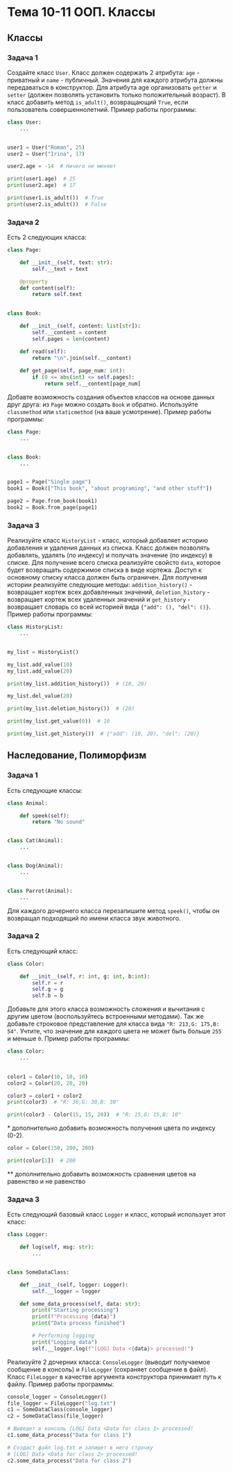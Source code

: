 # Тема 10-11 ООП. Классы

## Классы

### Задача 1

Создайте класс `User`. Класс должен содержать 2 атрибута: `age` - приватный и `name` - публичный. Значения для каждого атрибута должны передаваться в конструктор. Для атрибута age организовать `getter` и `setter` (должен позволять установить только положительный возраст). В класс добавить метод `is_adult()`, возвращающий `True`, если пользователь совершеннолетний. Пример работы программы:

```python
class User:
    ...


user1 = User("Roman", 25)
user2 = User("Irina", 17)

user2.age = -14  # Ничего не меняет

print(user1.age)  # 25
print(user2.age)  # 17

print(user1.is_adult())  # True
print(user2.is_adult())  # False
```

### Задача 2

Есть 2 следующих класса:
```python
class Page:

    def __init__(self, text: str):
        self.__text = text

    @property
    def content(self):
        return self.text
    

class Book:

    def __init__(self, content: list[str]):
        self.__content = content
        self.pages = len(content)

    def read(self):
        return "\n".join(self.__content)
    
    def get_page(self, page_num: int):
        if (0 <= abs(int) <= self.pages):
            return self.__content[page_num]
```

Добавте возможность создания объектов классов на основе данных друг друга: из `Page` можно создать `Book` и обратно. Используйте `classmethod` или `staticmethod` (на ваше усмотрение). Пример работы программы:
```python
class Page:
    ...


class Book:
    ...


page1 = Page("Single page")
book1 = Book(["This book", "about programing", "and other stuff"])

page2 = Page.from_book(book1)
book2 = Book.from_page(page1)
```

### Задача 3

Реализуйте класс `HistoryList` - класс, который добавляет историю добавления и удаления данных из списка. Класс должен позволять добавлять, удалять (по индексу) и получать значение (по индексу) в списке. Для получение всего списка реализуйте свойсто `data`, которое будет возвращать содержимое списка в виде кортежа. Доступ к основному списку класса должен быть ограничен. Для получения истории реализуйте следующие методы: `addition_history()` - возвращает кортеж всех добавленных значений, `deletion_history` - возвращает кортеж всех удаленных значений и `get_history` - возвращает словарь со всей историей вида `{"add": (), "del": ()}`. Пример работы программы:
```python
class HistoryList:
    ...


my_list = HistoryList()

my_list.add_value(10)
my_list.add_value(20)

print(my_list.addition_history())  # (10, 20)

my_list.del_value(20)

print(my_list.deletion_history())  # (20)

print(my_list.get_value(0))  # 10

print(my_list.get_history())  # {"add": (10, 20), "del": (20)}
```


## Наследование, Полиморфизм

### Задача 1

Есть следующие классы:
```python
class Animal:

    def speek(self):
        return "No sound"


class Cat(Animal):
    ...


class Dog(Animal):
    ...


class Parrot(Animal):
    ...
```

Для каждого дочернего класса перезапишите метод `speek()`, чтобы он возвращал подходящий по имени класса звук животного.


### Задача 2

Есть следующий класс:
```python
class Color:

    def __init__(self, r: int, g: int, b:int):
        self.r = r
        self.g = g
        self.b = b
```

Добавьте для этого класса возможность сложения и вычитания с другим цветом (воспользуйтесь встроенными методами). Так же добавьте строковое представление для класса вида `"R: 213,G: 175,B: 54"`. Учтите, что значение для каждого цвета не может быть больше `255` и меньше `0`. Пример работы программы:
```python
class Color:
    ...
        

color1 = Color(10, 10, 10)
color2 = Color(20, 20, 20)

color3 = color1 + color2 
print(color3)  # "R: 30,G: 30,B: 30"

print(color3 - Color(15, 15, 20))  # "R: 15,G: 15,B: 10"
```

\* дополнительно добавить возможность получения цвета по индексу (0-2).
```python
color = Color(150, 200, 200)

print(color[1])  # 200
```
\*\* дополнительно добавить возможность сравнения цветов на равенство и не равенство

### Задача 3

Есть следующий базовый класс `Logger` и класс, который использует этот класс:
```python
class Logger:

    def log(self, msg: str):
        ...


class SomeDataClass:

    def __init__(self, logger: Logger):
        self.__logger = logger

    def some_data_process(self, data: str):
        print("Starting processing")
        print(f"Processing {data}")
        print("Data process finished")

        # Performing logging
        print("Logging data")
        self.__logger.log(f"[LOG] Data <{data}> processed!")
```

Реализуйте 2 дочерних класса: `ConsoleLogger` (выводит получаемое сообщение в консоль) и `FileLogger` (сохраняет сообщение в файл). Класс `FileLogger` в качестве аргумента конструктора принимает путь к файлу. Пример работы программы: 
```python
console_logger = ConsoleLogger()
file_logger = FileLogger("log.txt")
c1 = SomeDataClass(console_logger)
c2 = SomeDataClass(file_logger)

# Выведет в консоль [LOG] Data <Data for class 1> processed!
c1.some_data_process("Data for class 1")

# Создаст файл log.txt и запишет в него строчку
# [LOG] Data <Data for class 2> processed!
c2.some_data_process("Data for class 2")
```
